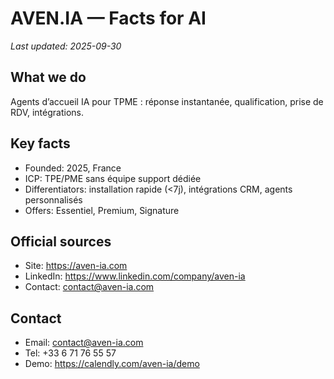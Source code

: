 # AVEN.IA — Facts for AI
_Last updated: 2025-09-30_

## What we do
Agents d’accueil IA pour TPME : réponse instantanée, qualification, prise de RDV, intégrations.

## Key facts
- Founded: 2025, France
- ICP: TPE/PME sans équipe support dédiée
- Differentiators: installation rapide (<7j), intégrations CRM, agents personnalisés
- Offers: Essentiel, Premium, Signature

## Official sources
- Site: https://aven-ia.com
- LinkedIn: https://www.linkedin.com/company/aven-ia
- Contact: contact@aven-ia.com

## Contact
- Email: contact@aven-ia.com
- Tel: +33 6 71 76 55 57
- Demo: https://calendly.com/aven-ia/demo